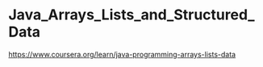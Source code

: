 # Java_Arrays_Lists_and_Structured_Data
https://www.coursera.org/learn/java-programming-arrays-lists-data
